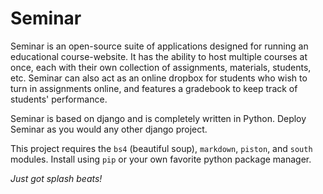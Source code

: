 Seminar
================================================================================

Seminar is an open-source suite of applications designed for running an
educational course-website. It has the ability to host multiple courses at once,
each with their own collection of assignments, materials, students, etc. Seminar
can also act as an online dropbox for students who wish to turn in assignments
online, and features a gradebook to keep track of students' performance.

Seminar is based on django and is completely written in Python. Deploy Seminar
as you would any other django project.

This project requires the `bs4` (beautiful soup), `markdown`, `piston`, and
`south` modules. Install using `pip` or your own favorite python package
manager.

*Just got splash beats!*

